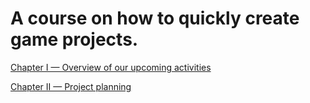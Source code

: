 # A course on how to quickly create game projects.

[Chapter I — Overview of our upcoming activities](./chapter_1.md)

[Chapter II — Project planning](./chapter_2.md)
